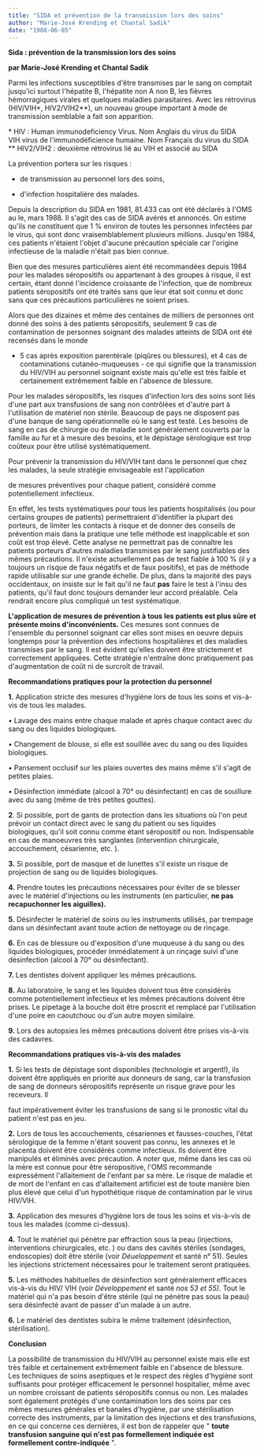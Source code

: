 ```yaml
---
title: "SIDA et prévention de la transmission lors des soins"
author: "Marie-José Krending et Chantal Sadik"
date: "1988-06-05"
---
```


**Sida : prévention de la transmission lors des soins**

**par Marie-José Krending et Chantal Sadik**

Parmi les infections susceptibles d'être transmises par le sang on comptait jusqu'ici surtout l'hépatite B, l'hépatite non A non B, les fièvres hémorragiques virales et quelques maladies parasitaires. Avec les rétrovirus (HIV/VIH\*, HIV2/VIH2\*\*), un nouveau groupe important à mode de transmission semblable a fait son apparition.

\* HIV : Human immunodeficiency Virus. Nom Anglais du virus du SIDA  
VIH virus de l'immunodéficience humaine. Nom Français du virus du SIDA  
\*\* HIV2/VIH2 : deuxième rétrovirus lié au VIH et associé au SIDA

La prévention portera sur les risques :

- de transmission au personnel lors des soins,

- d'infection hospitalière des malades.

Depuis la description du SIDA en 1981, 81.433 cas ont été déclarés à l'OMS au le, mars 1988. Il s'agit des cas de SIDA avérés et annoncés. On estime qu'ils ne constituent que 1 % environ de toutes les personnes infectées par le virus, qui sont donc vraisemblablement plusieurs millions. Jusqu'en 1984, ces patients n'étaient l'objet d'aucune précaution spéciale car l'origine infectieuse de la maladie n'était pas bien connue.

Bien que des mesures particulières aient été recommandées depuis 1984 pour les malades séropositifs ou appartenant à des groupes à risque, il est certain, étant donné l'incidence croissante de l'infection, que de nombreux patients séropositifs ont été traités sans que leur état soit connu et donc sans que ces précautions particulières ne soient prises.

Alors que des dizaines et même des centaines de milliers de personnes ont donné des soins à des patients séropositifs, seulement 9 cas de contamination de personnes soignant des malades atteints de SIDA ont été recensés dans le monde

- 5 cas après exposition parentérale (piqûres ou blessures), et 4 cas de contaminations cutanéo-muqueuses - ce qui signifie que la transmission du HIV/VIH au personnel soignant existe mais qu'elle est très faible et certainement extrêmement faible en l'absence de blessure.

Pour les malades séropositifs, les risques d'infection lors des soins sont liés d'une part aux transfusions de sang non contrôlées et d'autre part à l'utilisation de matériel non stérile. Beaucoup de pays ne disposent pas d'une banque de sang opérationnelle où le sang est testé. Les besoins de sang en cas de chirurgie ou de maladie sont généralement couverts par la famille au fur et à mesure des besoins, et le dépistage sérologique est trop coûteux pour être utilisé systématiquement.

Pour prévenir la transmission du HIV/VIH tant dans le personnel que chez les malades, la seule stratégie envisageable est l'application

de mesures préventives pour chaque patient, considéré comme potentiellement infectieux.

En effet, les tests systématiques pour tous les patients hospitalisés (ou pour certains groupes de patients) permettraient d'identifier la plupart des porteurs, de limiter les contacts à risque et de donner des conseils de prévention mais dans la pratique une telle méthode est inapplicable et son coût est trop élevé. Cette analyse ne permettrait pas de connaître les patients porteurs d'autres maladies transmises par le sang justifiables des mêmes précautions. Il n'existe actuellement pas de test fiable à 100 % (il y a toujours un risque de faux négatifs et de faux positifs), et pas de méthode rapide utilisable sur une grande échelle. De plus, dans la majorité des pays occidentaux, on insiste sur le fait qu'il ne faut **pas** faire le test à l'insu des patients, qu'il faut donc toujours demander leur accord préalable. Cela rendrait encore plus compliqué un test systématique.

**L'application de mesures de prévention à tous les patients est plus sûre et présente moins d'inconvénients.** Ces mesures sont connues de l'ensemble du personnel soignant car elles sont mises en oeuvre depuis longtemps pour la prévention des infections hospitalières et des maladies transmises par le sang. Il est évident qu'elles doivent être strictement et correctement appliquées. Cette stratégie n'entraîne donc pratiquement pas d'augmentation de coût ni de surcroît de travail.

**Recommandations pratiques pour la protection du personnel**

**1.** Application stricte des mesures d'hygiène lors de tous les soins et vis-à-vis de tous les malades.

• Lavage des mains entre chaque malade et après chaque contact avec du sang ou des liquides biologiques.

• Changement de blouse, si elle est souillée avec du sang ou des liquides biologiques.

• Pansement occlusif sur les plaies ouvertes des mains même s'il s'agit de petites plaies.

• Désinfection immédiate (alcool à 70° ou désinfectant) en cas de souillure avec du sang (même de très petites gouttes).

**2**. Si possible, port de gants de protection dans les situations où l'on peut prévoir un contact direct avec le sang du patient ou ses liquides biologiques, qu'il soit connu comme étant séropositif ou non. Indispensable en cas de manoeuvres très sanglantes (intervention chirurgicale, accouchement, césarienne, etc. ).

**3.** Si possible, port de masque et de lunettes s'il existe un risque de projection de sang ou de liquides biologiques.

**4.** Prendre toutes les précautions nécessaires pour éviter de se blesser avec le matériel d'injections ou les instruments (en particulier, **ne pas recapuchonner les aiguilles).**

**5.** Désinfecter le matériel de soins ou les instruments utilisés, par trempage dans un désinfectant avant toute action de nettoyage ou de rinçage.

**6.** En cas de blessure ou d'exposition d'une muqueuse à du sang ou des liquides biologiques, procéder immédiatement à un rinçage suivi d'une désinfection (alcool à 70° ou désinfectant).

**7.** Les dentistes doivent appliquer les mêmes précautions.

**8.** Au laboratoire, le sang et les liquides doivent tous être considérés comme potentiellement infectieux et les mêmes précautions doivent être prises. Le pipetage à la bouche doit être proscrit et remplacé par l'utilisation d'une poire en caoutchouc ou d'un autre moyen similaire.

**9.** Lors des autopsies les mêmes précautions doivent être prises vis-à-vis des cadavres.

**Recommandations pratiques vis-à-vis des malades**

**1.** Si les tests de dépistage sont disponibles (technologie et argent!), ils doivent être appliqués en priorité aux donneurs de sang, car la transfusion de sang de donneurs séropositifs représente un risque grave pour les receveurs. Il

faut impérativement éviter les transfusions de sang si le pronostic vital du patient n'est pas en jeu.

**2.** Lors de tous les accouchements, césariennes et fausses-couches, l'état sérologique de la femme n'étant souvent pas connu, les annexes et le placenta doivent être considérés comme infectieux. Ils doivent être manipulés et éliminés avec précaution. A noter que, même dans les cas où la mère est connue pour être séropositive, l'OMS recommande expressément l'allaitement de l'enfant par sa mère. Le risque de maladie et de mort de l'enfant en cas d'allaitement artificiel est de toute manière bien plus élevé que celui d'un hypothétique risque de contamination par le virus HIV/VIH.

**3.** Application des mesures d'hygiène lors de tous les soins et vis-à-vis de tous les malades (comme ci-dessus).

**4.** Tout le matériel qui pénètre par effraction sous la peau (injections, interventions chirurgicales, etc. ) ou dans des cavités stériles (sondages, endoscopies) doit être stérile (voir *Déueloppement* et santé n° 51). Seules les injections strictement nécessaires pour le traitement seront pratiquées.

**5.** Les méthodes habituelles de désinfection sont généralement efficaces vis-à-vis du HIV/ VIH (voir *Développement* et santé *nos 53 et 55).* Tout le matériel qui n'a pas besoin d'être stérile (qui ne pénètre pas sous la peau) sera désinfecté avant de passer d'un malade à un autre.

**6.** Le matériel des dentistes subira le même traitement (désinfection, stérilisation).

**Conclusion**

La possibilité de transmission du HIV/VIH au personnel existe mais elle est très faible et certainement extrêmement faible en l'absence de blessure. Les techniques de soins aseptiques et le respect des règles d'hygiène sont suffisants pour protéger efficacement le personnel hospitalier, même avec un nombre croissant de patients séropositifs connus ou non. Les malades sont également protégés d'une contamination lors des soins par ces mêmes mesures générales et banales d'hygiène, par une stérilisation correcte des instruments, par la limitation des injections et des transfusions, en ce qui concerne ces dernières, il est bon de rappeler que " **toute transfusion sanguine qui n'est pas formellement indiquée est formellement contre-indiquée** ".
